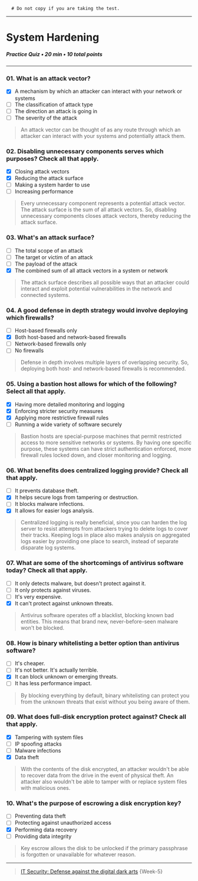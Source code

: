 ```
  # Do not copy if you are taking the test.
```
--- 

# System Hardening    
##### Practice Quiz • 20 min • 10 total points 
----- 

### 01. What is an attack vector?   
- [x] A mechanism by which an attacker can interact with your network or systems     
- [ ] The classification of attack type   
- [ ] The direction an attack is going in   
- [ ] The severity of the attack   
> An attack vector can be thought of as any route through which an attacker can interact with your systems and potentially attack them.


### 02. Disabling unnecessary components serves which purposes? Check all that apply.   
- [x] Closing attack vectors   
- [x] Reducing the attack surface   
- [ ] Making a system harder to use   
- [ ] Increasing performance   
> Every unnecessary component represents a potential attack vector. The attack surface is the sum of all attack vectors. So, disabling unnecessary components closes attack vectors, thereby reducing the attack surface.


### 03. What's an attack surface?    
- [ ] The total scope of an attack   
- [ ] The target or victim of an attack   
- [ ] The payload of the attack    
- [x] The combined sum of all attack vectors in a system or network   
> The attack surface describes all possible ways that an attacker could interact and exploit potential vulnerabilities in the network and connected systems.


### 04. A good defense in depth strategy would involve deploying which firewalls?   
- [ ] Host-based firewalls only    
- [x] Both host-based and network-based firewalls   
- [ ] Network-based firewalls only    
- [ ] No firewalls    
> Defense in depth involves multiple layers of overlapping security. So, deploying both host- and network-based firewalls is recommended. 


### 05. Using a bastion host allows for which of the following? Select all that apply.    
- [x] Having more detailed monitoring and logging     
- [x] Enforcing stricter security measures    
- [x] Applying more restrictive firewall rules      
- [ ] Running a wide variety of software securely   
> Bastion hosts are special-purpose machines that permit restricted access to more sensitive networks or systems. By having one specific purpose, these systems can have strict authentication enforced, more firewall rules locked down, and closer monitoring and logging.


### 06. What benefits does centralized logging provide? Check all that apply.    
- [ ] It prevents database theft.   
- [x] It helps secure logs from tampering or destruction.   
- [ ] It blocks malware infections.   
- [x] It allows for easier logs analysis.   
> Centralized logging is really beneficial, since you can harden the log server to resist attempts from attackers trying to delete logs to cover their tracks. Keeping logs in place also makes analysis on aggregated logs easier by providing one place to search, instead of separate disparate log systems.   


### 07. What are some of the shortcomings of antivirus software today? Check all that apply. 
- [ ] It only detects malware, but doesn't protect against it. 
- [ ] It only protects against viruses. 
- [ ] It's very expensive. 
- [X] It can't protect against unknown threats. 
> Antivirus software operates off a blacklist, blocking known bad entities. This means that brand new, never-before-seen malware won't be blocked.   


### 08. How is binary whitelisting a better option than antivirus software?
- [ ] It's cheaper.
- [ ] It's not better. It's actually terrible.
- [X] It can block unknown or emerging threats.
- [ ] It has less performance impact.
> By blocking everything by default, binary whitelisting can protect you from the unknown threats that exist without you being aware of them.   


### 09. What does full-disk encryption protect against? Check all that apply.
- [X] Tampering with system files
- [ ] IP spoofing attacks
- [ ] Malware infections
- [X] Data theft
> With the contents of the disk encrypted, an attacker wouldn't be able to recover data from the drive in the event of physical theft. An attacker also wouldn't be able to tamper with or replace system files with malicious ones.    


### 10. What's the purpose of escrowing a disk encryption key?
- [ ] Preventing data theft
- [ ] Protecting against unauthorized access
- [X] Performing data recovery
- [ ] Providing data integrity
> Key escrow allows the disk to be unlocked if the primary passphrase is forgotten or unavailable for whatever reason.   


--- 
> [IT Security: Defense against the digital dark arts](https://www.coursera.org/learn/it-security/) {Week-5} 
